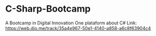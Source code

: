 # C-Sharp-Bootcamp
A Bootcamp in Digital Innovation One plataform about C#
Link: https://web.dio.me/track/35a4e967-50e1-4140-a858-a6c8f63904c4
